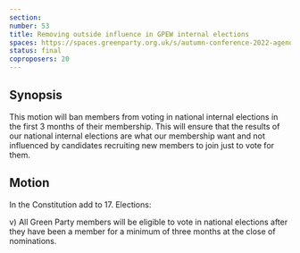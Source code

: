 ```yaml
---
section:
number: 53
title: Removing outside influence in GPEW internal elections
spaces: https://spaces.greenparty.org.uk/s/autumn-conference-2022-agenda-forum/?contentId=101082
status: final
coproposers: 20
---
```

## Synopsis
This motion will ban members from voting in national internal elections in the first 3 months of their membership. This will ensure that the results of our national internal elections are what our membership want and not influenced by candidates recruiting new members to join just to vote for them.

## Motion
In the Constitution add to 17. Elections:

v) All Green Party members will be eligible to vote in national elections after they have been a member for a minimum of three months at the close of nominations.
